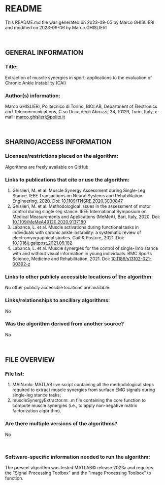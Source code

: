# README
This README.md file was generated on 2023-09-05 by Marco GHISLIERI and modified on 2023-09-06 by Marco GHISLIERI

</br>

## GENERAL INFORMATION
### Title:
Extraction of muscle synergies in sport: applications to the evaluation of Chronic Ankle Instability (CAI)

### Author(s) information: 
Marco GHISLIERI, Politecnico di Torino, BIOLAB, Department of Electronics and Telecommunications, C.so Duca degli Abruzzi, 24, 10129, Turin, Italy, e-mail: marco.ghislieri@polito.it

</br>

## SHARING/ACCESS INFORMATION
### Licenses/restrictions placed on the algorithm:
Algorithms are freely available on GitHub

### Links to publications that cite or use the algorithm:
1. Ghislieri, M. et al. Muscle Synergy Assessment during Single-Leg Stance. IEEE Transactions on Neural Systems and Rehabilitation Engineering, 2020. Doi: [10.1109/TNSRE.2020.3030847](https://pubmed.ncbi.nlm.nih.gov/33048669/)
2. Ghislieri, M. et al. Methodological issues in the assessment of motor control during single-leg stance. IEEE International Symposium on Medical Measurements and Applications (MeMeA), Bari, Italy, 2020. Doi: [10.1109/MeMeA49120.2020.9137180](https://ieeexplore.ieee.org/abstract/document/9137180)
3. Labanca, L. et al. Muscle activations during functional tasks in individuals with chronic ankle instability: a systematic review of electromyographical studies. Gait & Posture, 2021. Doi: [10.1016/j.gaitpost.2021.09.182](https://www.sciencedirect.com/science/article/abs/pii/S0966636221004926?via%3Dihub)
4. Labanca, L. et al. Muscle synergies for the control of single-limb stance with and without visual information in young individuals. BMC Sports Science, Medicine and Rehabilitation, 2021. Doi: [10.1186/s13102-021-00392-z](https://bmcsportsscimedrehabil.biomedcentral.com/articles/10.1186/s13102-021-00392-z)

### Links to other publicly accessible locations of the algorithm:
No other publicly accessible locations are available.

### Links/relationships to ancillary algorithms:
No

### Was the algorithm derived from another source?
No

</br>

## FILE OVERVIEW
### File list:
1. MAIN.mlx: MATLAB live script containing all the methodological steps required to extract muscle synergies from surface EMG signals during single-leg stance tasks;
2. muscleSynergyExtractor.m: .m file containing the core function to compute muscle synergies (i.e., to apply non-negative matrix factorization algorithm). 

### Are there multiple versions of the algorithms?
No

</br>

### Software-specific information needed to run the algorithm:
The present algorithm was tested MATLAB© release 2023a and requires the "Signal Processing Toolbox" and the "Image Processing Toolbox" to function.
